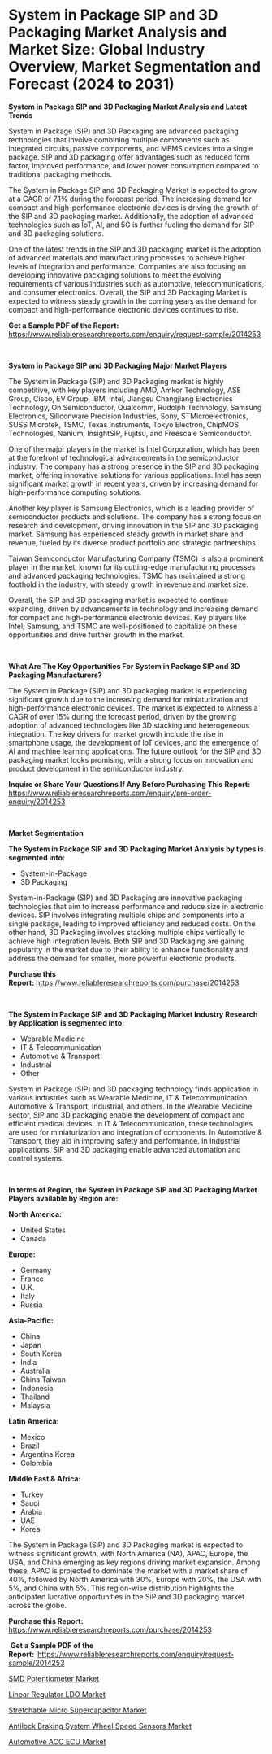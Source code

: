 <p><h1>System in Package SIP and 3D Packaging Market Analysis and Market Size: Global Industry Overview, Market Segmentation and Forecast (2024 to 2031)</h1></p><p><strong>System in Package SIP and 3D Packaging Market Analysis and Latest Trends</strong></p>
<p><p>System in Package (SIP) and 3D Packaging are advanced packaging technologies that involve combining multiple components such as integrated circuits, passive components, and MEMS devices into a single package. SIP and 3D packaging offer advantages such as reduced form factor, improved performance, and lower power consumption compared to traditional packaging methods.</p><p>The System in Package SIP and 3D Packaging Market is expected to grow at a CAGR of 7.1% during the forecast period. The increasing demand for compact and high-performance electronic devices is driving the growth of the SIP and 3D packaging market. Additionally, the adoption of advanced technologies such as IoT, AI, and 5G is further fueling the demand for SIP and 3D packaging solutions.</p><p>One of the latest trends in the SIP and 3D packaging market is the adoption of advanced materials and manufacturing processes to achieve higher levels of integration and performance. Companies are also focusing on developing innovative packaging solutions to meet the evolving requirements of various industries such as automotive, telecommunications, and consumer electronics. Overall, the SIP and 3D Packaging Market is expected to witness steady growth in the coming years as the demand for compact and high-performance electronic devices continues to rise.</p></p>
<p><strong>Get a Sample PDF of the Report:&nbsp;</strong> <a href="https://www.reliableresearchreports.com/enquiry/request-sample/2014253">https://www.reliableresearchreports.com/enquiry/request-sample/2014253</a></p>
<p>&nbsp;</p>
<p><strong>System in Package SIP and 3D Packaging Major Market Players</strong></p>
<p><p>The System in Package (SIP) and 3D Packaging market is highly competitive, with key players including AMD, Amkor Technology, ASE Group, Cisco, EV Group, IBM, Intel, Jiangsu Changjiang Electronics Technology, On Semiconductor, Qualcomm, Rudolph Technology, Samsung Electronics, Siliconware Precision Industries, Sony, STMicroelectronics, SUSS Microtek, TSMC, Texas Instruments, Tokyo Electron, ChipMOS Technologies, Nanium, InsightSiP, Fujitsu, and Freescale Semiconductor.</p><p>One of the major players in the market is Intel Corporation, which has been at the forefront of technological advancements in the semiconductor industry. The company has a strong presence in the SIP and 3D packaging market, offering innovative solutions for various applications. Intel has seen significant market growth in recent years, driven by increasing demand for high-performance computing solutions.</p><p>Another key player is Samsung Electronics, which is a leading provider of semiconductor products and solutions. The company has a strong focus on research and development, driving innovation in the SIP and 3D packaging market. Samsung has experienced steady growth in market share and revenue, fueled by its diverse product portfolio and strategic partnerships.</p><p>Taiwan Semiconductor Manufacturing Company (TSMC) is also a prominent player in the market, known for its cutting-edge manufacturing processes and advanced packaging technologies. TSMC has maintained a strong foothold in the industry, with steady growth in revenue and market size.</p><p>Overall, the SIP and 3D packaging market is expected to continue expanding, driven by advancements in technology and increasing demand for compact and high-performance electronic devices. Key players like Intel, Samsung, and TSMC are well-positioned to capitalize on these opportunities and drive further growth in the market.</p></p>
<p>&nbsp;</p>
<p><strong>What Are The Key Opportunities For System in Package SIP and 3D Packaging Manufacturers?</strong></p>
<p><p>The System in Package (SIP) and 3D packaging market is experiencing significant growth due to the increasing demand for miniaturization and high-performance electronic devices. The market is expected to witness a CAGR of over 15% during the forecast period, driven by the growing adoption of advanced technologies like 3D stacking and heterogeneous integration. The key drivers for market growth include the rise in smartphone usage, the development of IoT devices, and the emergence of AI and machine learning applications. The future outlook for the SIP and 3D packaging market looks promising, with a strong focus on innovation and product development in the semiconductor industry.</p></p>
<p><strong>Inquire or Share Your Questions If Any Before Purchasing This Report:</strong> <a href="https://www.reliableresearchreports.com/enquiry/pre-order-enquiry/2014253">https://www.reliableresearchreports.com/enquiry/pre-order-enquiry/2014253</a></p>
<p>&nbsp;</p>
<p><strong>Market Segmentation</strong></p>
<p><strong>The System in Package SIP and 3D Packaging Market Analysis by types is segmented into:</strong></p>
<p><ul><li>System-in-Package</li><li>3D Packaging</li></ul></p>
<p><p>System-in-Package (SIP) and 3D Packaging are innovative packaging technologies that aim to increase performance and reduce size in electronic devices. SIP involves integrating multiple chips and components into a single package, leading to improved efficiency and reduced costs. On the other hand, 3D Packaging involves stacking multiple chips vertically to achieve high integration levels. Both SIP and 3D Packaging are gaining popularity in the market due to their ability to enhance functionality and address the demand for smaller, more powerful electronic products.</p></p>
<p><strong>Purchase this Report:&nbsp;</strong><a href="https://www.reliableresearchreports.com/purchase/2014253">https://www.reliableresearchreports.com/purchase/2014253</a></p>
<p>&nbsp;</p>
<p><strong>The System in Package SIP and 3D Packaging Market Industry Research by Application is segmented into:</strong></p>
<p><ul><li>Wearable Medicine</li><li>IT & Telecommunication</li><li>Automotive & Transport</li><li>Industrial</li><li>Other</li></ul></p>
<p><p>System in Package (SIP) and 3D packaging technology finds application in various industries such as Wearable Medicine, IT & Telecommunication, Automotive & Transport, Industrial, and others. In the Wearable Medicine sector, SIP and 3D packaging enable the development of compact and efficient medical devices. In IT & Telecommunication, these technologies are used for miniaturization and integration of components. In Automotive & Transport, they aid in improving safety and performance. In Industrial applications, SIP and 3D packaging enable advanced automation and control systems.</p></p>
<p>&nbsp;</p>
<p><strong>In terms of Region, the System in Package SIP and 3D Packaging Market Players available by Region are:</strong></p>
<p>
    <p> <strong> North America: </strong>
        <ul>
            <li>United States</li>
            <li>Canada</li>
        </ul>
        </p> 
    <p> <strong> Europe: </strong>
        <ul>
            <li>Germany</li>
            <li>France</li>
            <li>U.K.</li>
            <li>Italy</li>
            <li>Russia</li>
        </ul>
        </p> 
    <p> <strong> Asia-Pacific: </strong>
        <ul>
            <li>China</li>
            <li>Japan</li>
            <li>South Korea</li>
            <li>India</li>
            <li>Australia</li>
            <li>China Taiwan</li>
            <li>Indonesia</li>
            <li>Thailand</li>
            <li>Malaysia</li>
        </ul>
        </p> 
    <p> <strong> Latin America: </strong>
        <ul>
            <li>Mexico</li>
            <li>Brazil</li>
            <li>Argentina Korea</li>
            <li>Colombia</li>
        </ul>
        </p> 
    <p> <strong> Middle East & Africa: </strong>
        <ul>
            <li>Turkey</li>
            <li>Saudi</li>
            <li>Arabia</li>
            <li>UAE</li>
            <li>Korea</li>
        </ul>
    </p>
    </p>
<p><p>The System in Package (SiP) and 3D Packaging market is expected to witness significant growth, with North America (NA), APAC, Europe, the USA, and China emerging as key regions driving market expansion. Among these, APAC is projected to dominate the market with a market share of 40%, followed by North America with 30%, Europe with 20%, the USA with 5%, and China with 5%. This region-wise distribution highlights the anticipated lucrative opportunities in the SiP and 3D packaging market across the globe.</p></p>
<p><strong>Purchase this Report: </strong><a href="https://www.reliableresearchreports.com/purchase/2014253">https://www.reliableresearchreports.com/purchase/2014253</a></p>
<p>&nbsp;<strong>Get a Sample PDF of the Report:&nbsp;&nbsp;</strong><a href="https://www.reliableresearchreports.com/enquiry/request-sample/2014253">https://www.reliableresearchreports.com/enquiry/request-sample/2014253</a></p>
<p><strong></strong></p>
<p><p><a href="https://view.publitas.com/reportprime-1/smd-potentiometer-market-research-report-unlocks-analysis-on-the-market-financial-status-market-size-and-market-revenue-upto-2031/">SMD Potentiometer Market</a></p><p><a href="https://view.publitas.com/reportprime-1/linear-regulator-ldo-market-growth-market-trends-covid-19-impact-and-forecasts-for-period-from-2024-2031/">Linear Regulator LDO Market</a></p><p><a href="https://github.com/Whitneyboyettebo9kiw7yr13/Market-Research-Report-List-1/blob/main/stretchable-micro-supercapacitor-market.md">Stretchable Micro Supercapacitor Market</a></p><p><a href="https://issuu.com/reportprime-2/docs/antilock-braking-system-wheel-speed-sensors-market">Antilock Braking System Wheel Speed Sensors Market</a></p><p><a href="https://issuu.com/reportprime-2/docs/automotive-acc-ecu-market-size-2030.pptx">Automotive ACC ECU Market</a></p></p>